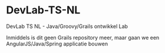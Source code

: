 DevLab-TS-NL
============

DevLab TS NL - Java/Groovy/Grails ontwikkel Lab

Inmiddels is dit geen Grails repository meer, maar gaan we een AngularJS/Java/Spring applicatie bouwen


